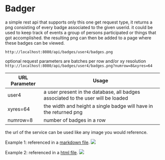 # Badger
a simple rest api that supports only this one get request type, it returns a png consisting of every badge associated to the given userid.
it could be used to keep track of events a group of persons participated or things that got accomplished. the resulting png can then be added to a page where these badges can be viewed.

```http://localhost:8080/api/badges/user4/badges.png```

optional request parameters are batches per row and/or xy resolution
```http://localhost:8080/api/badges/user4/badges.png?numrow=8&xyres=64```


| URL Parameter | Usage                                                                             |
|---------------|-----------------------------------------------------------------------------------|
| user4         | a user present in the database, all badges associated to the user will be loaded |
| xyres=64      | the width and height a single badge will have in the returned png                 |
| numrow=8      | number of badges in a row                                                         |

the url of the service can be used like any image you would reference.

Example 1: referenced in a [markdown file](src/test/showcase.md).
![](doc/markdown_example.png)

Example 2: referenced in a [html file](src/test/showcase.html).
![](doc/html_example.png)
